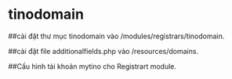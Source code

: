 # tinodomain
##cài đặt thư mục tinodomain vào /modules/registrars/tinodomain.

##cài đặt file additionalfields.php vào /resources/domains.

##Cấu hình tài khoản mytino cho Registrart module.
